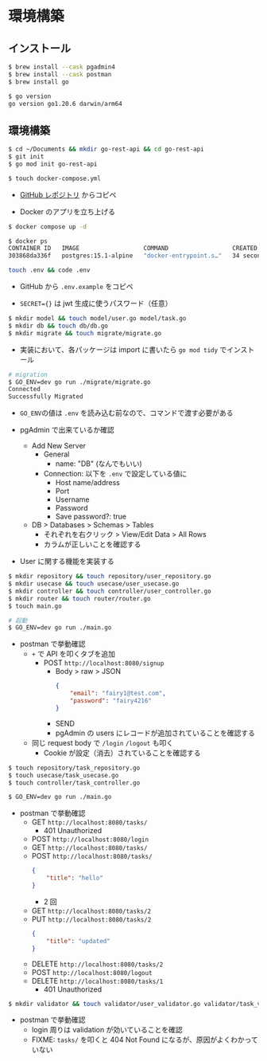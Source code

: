 # 環境構築

## インストール

```bash
$ brew install --cask pgadmin4
$ brew install --cask postman
$ brew install go

$ go version
go version go1.20.6 darwin/arm64
```

## 環境構築

```bash
$ cd ~/Documents && mkdir go-rest-api && cd go-rest-api
$ git init
$ go mod init go-rest-api

$ touch docker-compose.yml
```

-   [GitHub レポジトリ](https://github.com/GomaGoma676/echo-rest-api) からコピペ

-   Docker のアプリを立ち上げる

```bash
$ docker compose up -d

$ docker ps
CONTAINER ID   IMAGE                  COMMAND                  CREATED          STATUS          PORTS                    NAMES
303868da336f   postgres:15.1-alpine   "docker-entrypoint.s…"   34 seconds ago   Up 33 seconds   0.0.0.0:5434->5432/tcp   go-rest-api-dev-postgres-1
```

```bash
touch .env && code .env
```

-   GitHub から `.env.example` をコピペ

-   `SECRET={}` は jwt 生成に使うパスワード（任意）

```bash
$ mkdir model && touch model/user.go model/task.go
$ mkdir db && touch db/db.go
$ mkdir migrate && touch migrate/migrate.go
```

-   実装において、各パッケージは import に書いたら `go mod tidy` でインストール

```bash
# migration
$ GO_ENV=dev go run ./migrate/migrate.go
Connected
Successfully Migrated
```

-   `GO_ENV`の値は `.env` を読み込む前なので、コマンドで渡す必要がある

-   pgAdmin で出来ているか確認

    -   Add New Server
        -   General
            -   name: "DB" (なんでもいい)
        -   Connection: 以下を `.env` で設定している値に
            -   Host name/address
            -   Port
            -   Username
            -   Password
            -   Save password?: true
    -   DB > Databases > Schemas > Tables
        -   それぞれを右クリック > View/Edit Data > All Rows
        -   カラムが正しいことを確認する

-   User に関する機能を実装する

```bash
$ mkdir repository && touch repository/user_repository.go
$ mkdir usecase && touch usecase/user_usecase.go
$ mkdir controller && touch controller/user_controller.go
$ mkdir router && touch router/router.go
$ touch main.go
```

```bash
# 起動
$ GO_ENV=dev go run ./main.go
```

-   postman で挙動確認
    -   `+` で API を叩くタブを追加
        -   POST `http://localhost:8080/signup`
            -   Body > raw > JSON
                ```JSON
                {
                    "email": "fairy1@test.com",
                    "password": "fairy4216"
                }
                ```
            -   SEND
            -   pgAdmin の users にレコードが追加されていることを確認する
    -   同じ request body で `/login` `/logout` も叩く
        -   Cookie が設定（消去）されていることを確認する

```bash
$ touch repository/task_repository.go
$ touch usecase/task_usecase.go
$ touch controller/task_controller.go

$ GO_ENV=dev go run ./main.go
```

-   postman で挙動確認
    -   GET `http://localhost:8080/tasks/`
        -   401 Unauthorized
    -   POST `http://localhost:8080/login`
    -   GET `http://localhost:8080/tasks/`
    -   POST `http://localhost:8080/tasks/`
        ```JSON
        {
            "title": "hello"
        }
        ```
        -   2 回
    -   GET `http://localhost:8080/tasks/2`
    -   PUT `http://localhost:8080/tasks/2`
        ```JSON
        {
            "title": "updated"
        }
        ```
    -   DELETE `http://localhost:8080/tasks/2`
    -   POST `http://localhost:8080/logout`
    -   DELETE `http://localhost:8080/tasks/1`
        -   401 Unauthorized

```bash
$ mkdir validator && touch validator/user_validator.go validator/task_validator.go
```

-   postman で挙動確認
    -   login 周りは validation が効いていることを確認
    -   FIXME: `tasks/` を叩くと 404 Not Found になるが、原因がよくわかっていない
